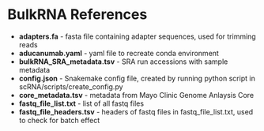 # BulkRNA References
- **adapters.fa** - fasta file containing adapter sequences, used for trimming reads
- **aducanumab.yaml** - yaml file to recreate conda environment
- **bulkRNA_SRA_metadata.tsv** - SRA run accessions with sample metadata
- **config.json** - Snakemake config file, created by running python script in scRNA/scripts/create_config.py
- **core_metadata.tsv** - metadata from Mayo Clinic Genome Anlaysis Core
- **fastq_file_list.txt** - list of all fastq files
- **fastq_file_headers.tsv** - headers of fastq files in fastq_file_list.txt, used to check for batch effect

